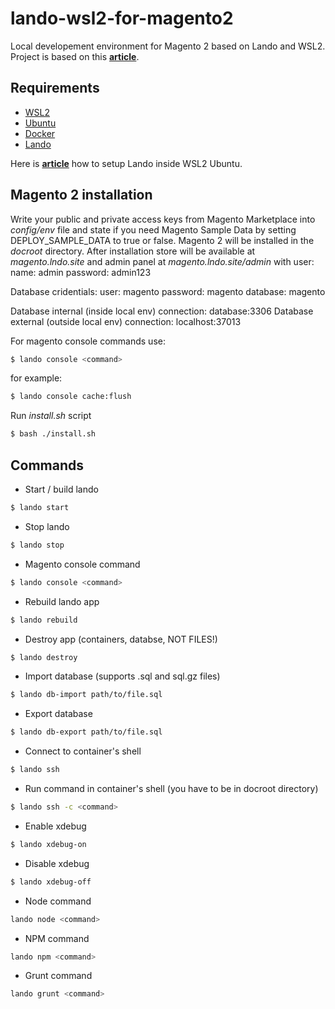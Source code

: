 # lando-wsl2-for-magento2

Local developement environment for Magento 2 based on Lando and WSL2. </br>
Project is based on this **[article](https://www.liip.ch/en/blog/setup-drupal-and-lando-with-wsl2-on-windows)**.

## Requirements

* [WSL2](https://docs.microsoft.com/en-us/windows/wsl/install-win10)
* [Ubuntu](https://www.microsoft.com/pl-pl/p/ubuntu/9nblggh4msv6)
* [Docker](https://www.docker.com/products/docker-desktop)
* [Lando](https://docs.lando.dev/)

Here is **[article](https://www.liip.ch/en/blog/setup-drupal-and-lando-with-wsl2-on-windows)** how to setup Lando inside WSL2 Ubuntu.

## Magento 2 installation

Write your public and private access keys from Magento Marketplace into *config/env* file and state if you need Magento Sample Data by setting DEPLOY_SAMPLE_DATA to true or false.
Magento 2 will be installed in the *docroot* directory.
After installation store will be available at *magento.lndo.site* and admin panel at *magento.lndo.site/admin* with user:
name: admin
password: admin123

Database cridentials:
user: magento
password: magento
database: magento

Database internal (inside local env) connection: database:3306
Database external (outside local env) connection: localhost:37013

For magento console commands use:
```bash
$ lando console <command>
```

for example:
```bash
$ lando console cache:flush
```

Run *install.sh* script

```bash
$ bash ./install.sh
```

## Commands

* Start / build lando

```bash
$ lando start
```

* Stop lando

```bash
$ lando stop
```

* Magento console command
```bash
$ lando console <command>
```

* Rebuild lando app

```bash
$ lando rebuild
```

* Destroy app (containers, databse, NOT FILES!)

```bash
$ lando destroy
```

* Import database (supports .sql and sql.gz files)

```bash
$ lando db-import path/to/file.sql
```

* Export database

```bash
$ lando db-export path/to/file.sql
```

* Connect to container's shell

```bash
$ lando ssh
```

* Run command in container's shell (you have to be in docroot directory)

```bash
$ lando ssh -c <command>
```

* Enable xdebug

```bash
$ lando xdebug-on
```

* Disable xdebug

```bash
$ lando xdebug-off
```

* Node command

```bash
lando node <command>
```

* NPM command

```bash
lando npm <command>
```

* Grunt command

```bash
lando grunt <command>
```

